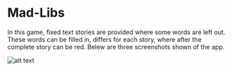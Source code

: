 # Mad-Libs

In this game, fixed text stories are provided where some words are left out. 
These words can be filled in, differs for each story, where after the complete story can be red.
Belew are three screenshots shown of the app.

![alt text]()
